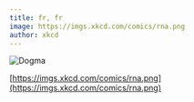 ```yaml
---
title: fr, fr
image: https://imgs.xkcd.com/comics/rna.png
author: xkcd
---
```

![Dogma](https://imgs.xkcd.com/comics/rna.png)

<!-- excerpt start -->
[https://imgs.xkcd.com/comics/rna.png](https://imgs.xkcd.com/comics/rna.png)
<!-- excerpt end -->
